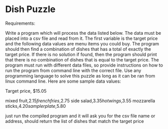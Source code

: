 # Dish Puzzle
Requirements: 

Write a program which will process the data listed below. The data must be placed into a csv file and read from it. 
The first variable is the target price and the following data values are menu items you could buy.
The program should then find a combination of dishes that has a total of exactly the target price. 
If there is no solution if found, then the program should print that there is no combination of dishes that is equal to the target price. 
The program must run with different data files, so provide instructions on how to run the program from command line with the correct file.
Use any programming language to solve this puzzle as long as it can be ran from linux command line. 
Here are some sample data values: 

Target price, $15.05

mixed fruit,$2.15
french fries,$2.75
side salad,$3.35
hot wings,$3.55
mozzarella sticks,$4.20
sampler plate,$5.80


just run the compiled program and it will ask you for the csv file name or address, should return the list of dishes that match the target price
